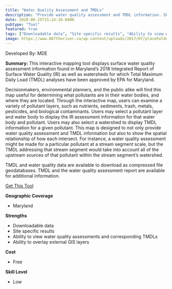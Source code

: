 ```yaml
---
title: "Water Quality Assessment and TMDLs"
description: "Provide water quality assessment and TMDL information. Show the spatial relationship of how each intersect"
date: 2020-06-25T15:24:16-0400
pubtype: "Tool"
featured: true
tags: ["Downloadable data", "Site specific results", "Ability to view water quality assessments and corresponding TMDLs", "Ability to overlay external GIS layers"]
image: https://www.887theriver.ca/wp-content/uploads/2017/07/placeholder.jpg
---
```

Developed By: MDE

**Summary:** This interactive mapping tool displays surface water quality assessment information found in Maryland’s 2018 Integrated Report of Surface Water Quality (IR) as well as watersheds for which Total Maximum Daily Load (TMDL) analyses have been approved by EPA for Maryland. 

Decisionmakers, environmental planners, and the public alike will find this map useful for determining what pollutants are in their water bodies, and where they are located. Through the interactive map, users can examine a variety of pollutant layers, such as nutrients, sediments, trash, metals, pesticides, and biological contaminants. Users may select a pollutant layer and  water body to display the IR assessment information for that water body and pollutant. Users may also select a watershed to display TMDL information for a given pollutant. This map is designed to not only provide water quality assessment and TMDL information but also to show the spatial relationship of how each intersect. For instance, a water quality assessment might be made for a particular pollutant at a stream segment scale, but the TMDL addressing that stream segment would take into account all of the upstream sources of that pollutant within the stream segment’s watershed. 

TMDL and water quality data are available to download as compressed file geodatabases. TMDL and the water quality assessment report are available for additional information.


<a href="https://mdewin64.mde.state.md.us/WSA/IR-TMDL/index.html
" target="_blank">Get This Tool</a>

__**Geographic Coverage**__
-  Maryland

__**Strengths**__
-  Downloadable data
-   Site specific results
-   Ability to view water quality assessments and corresponding TMDLs
-   Ability to overlay external GIS layers

__**Cost**__
- Free

__**Skill Level**__
- Low
